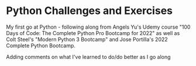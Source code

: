 # Python Challenges and Exercises

My first go at Python - following along from Angels Yu's Udemy course "100 Days of Code: The Complete Python Pro Bootcamp for 2022"
as well as Colt Steel's "Modern Python 3 Bootcamp" and Jose Portilla's 2022 Complete Python Bootcamp.

Adding comments on what I've learned to do/do better as I go along
